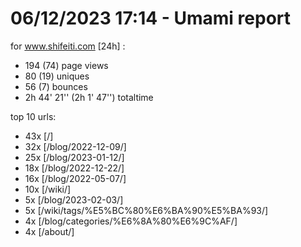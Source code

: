 # 06/12/2023 17:14 - Umami report
for www.shifeiti.com [24h] :

 - 194 (74) page views
 - 80 (19) uniques
 - 56 (7) bounces
 - 2h 44' 21'' (2h 1' 47'') totaltime


top 10 urls:
 - 43x [/]
 - 32x [/blog/2022-12-09/]
 - 25x [/blog/2023-01-12/]
 - 18x [/blog/2022-12-22/]
 - 16x [/blog/2022-05-07/]
 - 10x [/wiki/]
 - 5x [/blog/2023-02-03/]
 - 5x [/wiki/tags/%E5%BC%80%E6%BA%90%E5%BA%93/]
 - 4x [/blog/categories/%E6%8A%80%E6%9C%AF/]
 - 4x [/about/]


